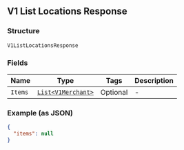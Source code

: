 ## V1 List Locations Response

### Structure

`V1ListLocationsResponse`

### Fields

| Name | Type | Tags | Description |
|  --- | --- | --- | --- |
| `Items` | [`List<V1Merchant>`](/doc/models/v1-merchant.md) | Optional | - |

### Example (as JSON)

```json
{
  "items": null
}
```

